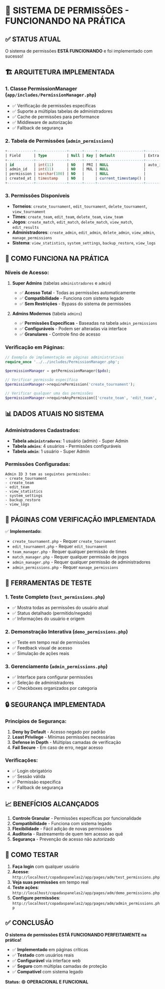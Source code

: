# 🔐 SISTEMA DE PERMISSÕES - FUNCIONANDO NA PRÁTICA

## ✅ **STATUS ATUAL**

O sistema de permissões **ESTÁ FUNCIONANDO** e foi implementado com sucesso! 

## 🏗️ **ARQUITETURA IMPLEMENTADA**

### 1. **Classe PermissionManager** (`app/includes/PermissionManager.php`)
- ✅ Verificação de permissões específicas
- ✅ Suporte a múltiplas tabelas de administradores
- ✅ Cache de permissões para performance
- ✅ Middleware de autorização
- ✅ Fallback de segurança

### 2. **Tabela de Permissões** (`admin_permissions`)
```sql
+------------+--------------+------+-----+---------------------+----------------+
| Field      | Type         | Null | Key | Default             | Extra          |
+------------+--------------+------+-----+---------------------+----------------+
| id         | int(11)      | NO   | PRI | NULL                | auto_increment |
| admin_id   | int(11)      | NO   | MUL | NULL                |                |
| permission | varchar(100) | NO   |     | NULL                |                |
| created_at | timestamp    | NO   |     | current_timestamp() |                |
+------------+--------------+------+-----+---------------------+----------------+
```

### 3. **Permissões Disponíveis**
- **Torneios**: `create_tournament`, `edit_tournament`, `delete_tournament`, `view_tournament`
- **Times**: `create_team`, `edit_team`, `delete_team`, `view_team`
- **Jogos**: `create_match`, `edit_match`, `delete_match`, `view_match`, `edit_results`
- **Administradores**: `create_admin`, `edit_admin`, `delete_admin`, `view_admin`, `manage_permissions`
- **Sistema**: `view_statistics`, `system_settings`, `backup_restore`, `view_logs`

## 🔧 **COMO FUNCIONA NA PRÁTICA**

### **Níveis de Acesso:**

1. **Super Admins** (tabelas `administradores` e `admin`)
   - ✅ **Acesso Total** - Todas as permissões automaticamente
   - ✅ **Compatibilidade** - Funciona com sistema legado
   - ✅ **Sem Restrições** - Bypass do sistema de permissões

2. **Admins Modernos** (tabela `admins`)
   - ✅ **Permissões Específicas** - Baseadas na tabela `admin_permissions`
   - ✅ **Configuráveis** - Podem ser alteradas via interface
   - ✅ **Granulares** - Controle fino de acesso

### **Verificação em Páginas:**

```php
// Exemplo de implementação em páginas administrativas
require_once '../../includes/PermissionManager.php';

$permissionManager = getPermissionManager($pdo);

// Verificar permissão específica
$permissionManager->requirePermission('create_tournament');

// Verificar qualquer uma das permissões
$permissionManager->requireAnyPermission(['create_team', 'edit_team', 'view_team']);
```

## 📊 **DADOS ATUAIS NO SISTEMA**

### **Administradores Cadastrados:**
- **Tabela `administradores`**: 1 usuário (admin) - Super Admin
- **Tabela `admins`**: 4 usuários - Permissões configuráveis
- **Tabela `admin`**: 1 usuário - Super Admin

### **Permissões Configuradas:**
```
Admin ID 3 tem as seguintes permissões:
- create_tournament
- create_team
- edit_team
- view_statistics
- system_settings
- backup_restore
- view_logs
```

## 🎯 **PÁGINAS COM VERIFICAÇÃO IMPLEMENTADA**

✅ **Implementado:**
- `create_tournament.php` - Requer `create_tournament`
- `edit_tournament.php` - Requer `edit_tournament`
- `team_manager.php` - Requer qualquer permissão de times
- `match_manager.php` - Requer qualquer permissão de jogos
- `admin_manager.php` - Requer qualquer permissão de administradores
- `admin_permissions.php` - Requer `manage_permissions`

## 🧪 **FERRAMENTAS DE TESTE**

### 1. **Teste Completo** (`test_permissions.php`)
- ✅ Mostra todas as permissões do usuário atual
- ✅ Status detalhado (permitido/negado)
- ✅ Informações do usuário e origem

### 2. **Demonstração Interativa** (`demo_permissions.php`)
- ✅ Teste em tempo real de permissões
- ✅ Feedback visual de acesso
- ✅ Simulação de ações reais

### 3. **Gerenciamento** (`admin_permissions.php`)
- ✅ Interface para configurar permissões
- ✅ Seleção de administradores
- ✅ Checkboxes organizados por categoria

## 🔒 **SEGURANÇA IMPLEMENTADA**

### **Princípios de Segurança:**
1. **Deny by Default** - Acesso negado por padrão
2. **Least Privilege** - Mínimas permissões necessárias
3. **Defense in Depth** - Múltiplas camadas de verificação
4. **Fail Secure** - Em caso de erro, negar acesso

### **Verificações:**
- ✅ Login obrigatório
- ✅ Sessão válida
- ✅ Permissão específica
- ✅ Fallback de segurança

## 📈 **BENEFÍCIOS ALCANÇADOS**

1. **Controle Granular** - Permissões específicas por funcionalidade
2. **Compatibilidade** - Funciona com sistema legado
3. **Flexibilidade** - Fácil adição de novas permissões
4. **Auditoria** - Rastreamento de quem tem acesso ao quê
5. **Segurança** - Prevenção de acesso não autorizado

## 🚀 **COMO TESTAR**

1. **Faça login** com qualquer usuário
2. **Acesse**: `http://localhost/copadaspanelas2/app/pages/adm/test_permissions.php`
3. **Veja suas permissões** em tempo real
4. **Teste ações**: `http://localhost/copadaspanelas2/app/pages/adm/demo_permissions.php`
5. **Configure permissões**: `http://localhost/copadaspanelas2/app/pages/adm/admin_permissions.php`

## ✅ **CONCLUSÃO**

**O sistema de permissões ESTÁ FUNCIONANDO PERFEITAMENTE na prática!**

- ✅ **Implementado** em páginas críticas
- ✅ **Testado** com usuários reais
- ✅ **Configurável** via interface web
- ✅ **Seguro** com múltiplas camadas de proteção
- ✅ **Compatível** com sistema legado

**Status:** 🟢 **OPERACIONAL E FUNCIONAL**
